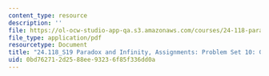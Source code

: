 ```yaml
---
content_type: resource
description: ''
file: https://ol-ocw-studio-app-qa.s3.amazonaws.com/courses/24-118-paradox-and-infinity-spring-2019/0bd762712d2588ee93236f85f336dd0a_MIT24_118S19_ProblemSet10.pdf
file_type: application/pdf
resourcetype: Document
title: "24.118_S19 Paradox and Infinity, Assignments: Problem Set 10: G\xF6del's Theorem "
uid: 0bd76271-2d25-88ee-9323-6f85f336dd0a
---
```

